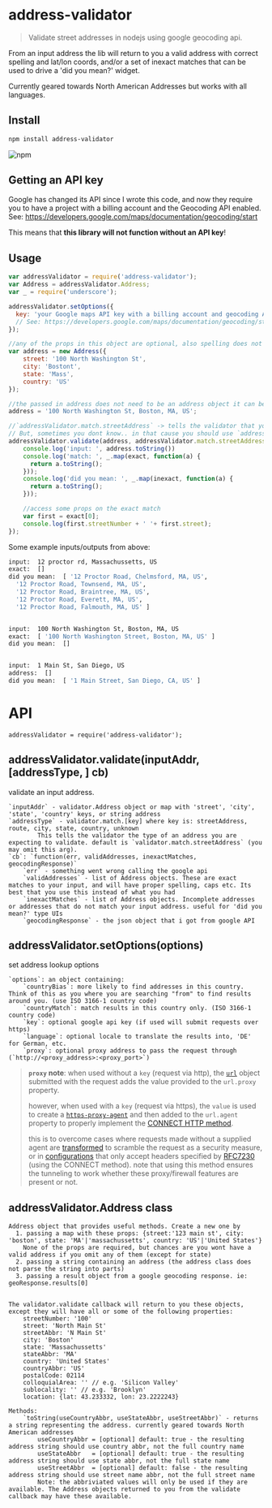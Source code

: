address-validator
======================

> Validate street addresses in nodejs using google geocoding api.

From an input address the lib will return to you a valid address with correct spelling and lat/lon coords, and/or a set of inexact matches that can be used to drive a 'did you mean?' widget.

Currently geared towards North American Addresses but works with all languages.

Install
-------

``` bash
npm install address-validator
```

![npm](https://nodei.co/npm/address-validator.png)

Getting an API key
------------------

Google has changed its API since I wrote this code, and now they require you to have a project with a billing account and the Geocoding API enabled.  
See: https://developers.google.com/maps/documentation/geocoding/start

This means that **this library will not function without an API key**!

Usage
-----

``` js
var addressValidator = require('address-validator');
var Address = addressValidator.Address;
var _ = require('underscore');

addressValidator.setOptions({
  key: 'your Google maps API key with a billing account and geocoding API enabled',
  // See: https://developers.google.com/maps/documentation/geocoding/start
});

//any of the props in this object are optional, also spelling does not have to be exact.
var address = new Address({
    street: '100 North Washington St',
    city: 'Bostont',
    state: 'Mass',
    country: 'US'
});

//the passed in address does not need to be an address object it can be a string. (address objects will give you a better likelihood of finding an exact match)
address = '100 North Washington St, Boston, MA, US';

//`addressValidator.match.streetAddress` -> tells the validator that you think the input should be a street address. This data makes the validator more accurate.
// But, sometimes you dont know.. in that cause you should use `addressValidator.match.unknown`
addressValidator.validate(address, addressValidator.match.streetAddress, function(err, exact, inexact){
    console.log('input: ', address.toString())
    console.log('match: ', _.map(exact, function(a) {
      return a.toString();
    }));
    console.log('did you mean: ', _.map(inexact, function(a) {
      return a.toString();
    }));

    //access some props on the exact match
    var first = exact[0];
    console.log(first.streetNumber + ' '+ first.street);
});

```

Some example inputs/outputs from above:

``` bash
input:  12 proctor rd, Massachussetts, US
exact:  []
did you mean:  [ '12 Proctor Road, Chelmsford, MA, US',
  '12 Proctor Road, Townsend, MA, US',
  '12 Proctor Road, Braintree, MA, US',
  '12 Proctor Road, Everett, MA, US',
  '12 Proctor Road, Falmouth, MA, US' ]


input:  100 North Washington St, Boston, MA, US
exact:  [ '100 North Washington Street, Boston, MA, US' ]
did you mean:  []


input:  1 Main St, San Diego, US
address:  []
did you mean:  [ '1 Main Street, San Diego, CA, US' ]

```

API
=======

`addressValidator = require('address-validator');`

addressValidator.validate(inputAddr, [addressType, ] cb)
-------------------------

validate an input address.

    `inputAddr` - validator.Address object or map with 'street', 'city', 'state', 'country' keys, or string address
    `addressType` - validator.match.[key] where key is: streetAddress, route, city, state, country, unknown
            This tells the validator the type of an address you are expecting to validate. default is `validator.match.streetAddress` (you may omit this arg).
    `cb`: `function(err, validAddresses, inexactMatches, geocodingResponse)`
        `err` - something went wrong calling the google api
        `validAddresses` - list of Address objects. These are exact matches to your input, and will have proper spelling, caps etc. Its best that you use this instead of what you had
        `inexactMatches` - list of Address objects. Incomplete addresses or addresses that do not match your input address. useful for 'did you mean?' type UIs
        `geocodingResponse` - the json object that i got from google API

addressValidator.setOptions(options)
-------------------------

set address lookup options

    `options`: an object containing:
        `countryBias`: more likely to find addresses in this country. Think of this as you where you are searching "from" to find results around you. (use ISO 3166-1 country code)
        `countryMatch`: match results in this country only. (ISO 3166-1 country code)
        `key`: optional google api key (if used will submit requests over https)
        `language`: optional locale to translate the results into, 'DE' for German, etc.
        `proxy`: optional proxy address to pass the request through (`http://<proxy_address>:<proxy_port>`)

> **`proxy` note**: when used without a `key` (request via http), the [`url`](https://nodejs.org/docs/latest/api/url.html) object submitted with the request adds the value provided to the `url.proxy` property.
>
> however, when used with a `key` (request via https), the `value` is used to create a [`https-proxy-agent`](https://www.npmjs.com/package/https-proxy-agent) and then added to the `url.agent` property to properly implement the [CONNECT HTTP method](https://en.wikipedia.org/wiki/HTTP_tunnel#HTTP_CONNECT_Tunneling).
>
> this is to overcome cases where requests made without a supplied agent are [transformed](https://tools.ietf.org/html/rfc7230#section-5.7.2) to scramble the request as a security measure, or in [configurations](https://cbonte.github.io/haproxy-dconv/1.8/configuration.html#4.2-option%20http-use-proxy-header) that only accept headers specified by [RFC7230](https://tools.ietf.org/html/rfc7230) (using the CONNECT method). note that using this method ensures the tunneling to work whether these proxy/firewall features are present or not.

addressValidator.Address class
------------------------

    Address object that provides useful methods. Create a new one by
      1. passing a map with these props: {street:'123 main st', city: 'boston', state: 'MA'|'massachussetts', country: 'US'|'United States'}
        None of the props are required, but chances are you wont have a valid address if you omit any of them (except for state)
      2. passing a string containing an address (the address class does not parse the string into parts)
      3. passing a result object from a google geocoding response. ie: geoResponse.results[0]


    The validator.validate callback will return to you these objects, except they will have all or some of the following properties:
        streetNumber: '100'
        street: 'North Main St'
        streetAbbr: 'N Main St'
        city: 'Boston'
        state: 'Massachussetts'
        stateAbbr: 'MA'
        country: 'United States'
        countryAbbr: 'US'
        postalCode: 02114
        colloquialArea: '' // e.g. 'Silicon Valley'
        sublocality: '' // e.g. 'Brooklyn'
        location: {lat: 43.233332, lon: 23.2222243}

    Methods:
        `toString(useCountryAbbr, useStateAbbr, useStreetAbbr)` - returns a string representing the address. currently geared towards North American addresses
            useCountryAbbr = [optional] default: true - the resulting address string should use country abbr, not the full country name
            useStateAbbr   = [optional] default: true - the resulting address string should use state abbr, not the full state name
            useStreetAbbr  = [optional] default: false - the resulting address string should use street name abbr, not the full street name
            Note: the abbriviated values will only be used if they are available. The Address objects returned to you from the validate callback may have these available.
